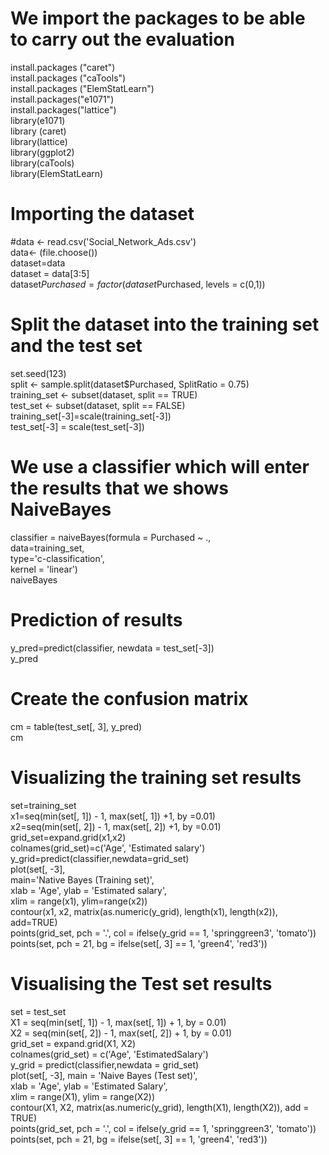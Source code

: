 # We import the packages to be able to carry out the evaluation   
install.packages ("caret")  
install.packages ("caTools")  
install.packages ("ElemStatLearn")  
install.packages("e1071")  
install.packages("lattice")  
library(e1071)  
library (caret)  
library(lattice)  
library(ggplot2)  
library(caTools)  
library(ElemStatLearn)  


# Importing the dataset  
#data <- read.csv('Social_Network_Ads.csv')  
data<- (file.choose())    
dataset=data  
dataset = data[3:5]  
dataset$Purchased=factor(dataset$Purchased, levels = c(0,1))  

# Split the dataset into the training set and the test set  
set.seed(123)    
split <- sample.split(dataset$Purchased, SplitRatio = 0.75)  
training_set <- subset(dataset, split == TRUE)  
test_set <- subset(dataset, split == FALSE)  
training_set[-3]=scale(training_set[-3])  
test_set[-3] = scale(test_set[-3])  

# We use a classifier which will enter the results that we shows NaiveBayes  
classifier = naiveBayes(formula = Purchased ~ .,    
                        data=training_set,  
                        type='c-classification',  
                        kernel = 'linear')  
naiveBayes  

# Prediction of results  
y_pred=predict(classifier, newdata = test_set[-3])  
y_pred  

# Create the confusion matrix  
cm = table(test_set[, 3], y_pred)  
cm  

# Visualizing the training set results  
set=training_set  
x1=seq(min(set[, 1]) - 1, max(set[, 1]) +1, by =0.01)  
x2=seq(min(set[, 2]) - 1, max(set[, 2]) +1, by =0.01)  
grid_set=expand.grid(x1,x2)  
colnames(grid_set)=c('Age', 'Estimated salary')  
y_grid=predict(classifier,newdata=grid_set)  
plot(set[, -3],  
     main='Native Bayes (Training set)',  
     xlab = 'Age', ylab = 'Estimated salary',  
     xlim = range(x1), ylim=range(x2))  
contour(x1, x2, matrix(as.numeric(y_grid), length(x1), length(x2)), add=TRUE)  
points(grid_set, pch = '.', col = ifelse(y_grid == 1, 'springgreen3', 'tomato'))  
points(set, pch = 21, bg = ifelse(set[, 3] == 1, 'green4', 'red3'))  


# Visualising the Test set results  
set = test_set  
X1 = seq(min(set[, 1]) - 1, max(set[, 1]) + 1, by = 0.01)  
X2 = seq(min(set[, 2]) - 1, max(set[, 2]) + 1, by = 0.01)  
grid_set = expand.grid(X1, X2)  
colnames(grid_set) = c('Age', 'EstimatedSalary')  
y_grid = predict(classifier,newdata = grid_set)  
plot(set[, -3], main = 'Naive Bayes (Test set)',  
     xlab = 'Age', ylab = 'Estimated Salary',  
     xlim = range(X1), ylim = range(X2))  
contour(X1, X2, matrix(as.numeric(y_grid), length(X1), length(X2)), add = TRUE)  
points(grid_set, pch = '.', col = ifelse(y_grid == 1, 'springgreen3', 'tomato'))  
points(set, pch = 21, bg = ifelse(set[, 3] == 1, 'green4', 'red3'))  

